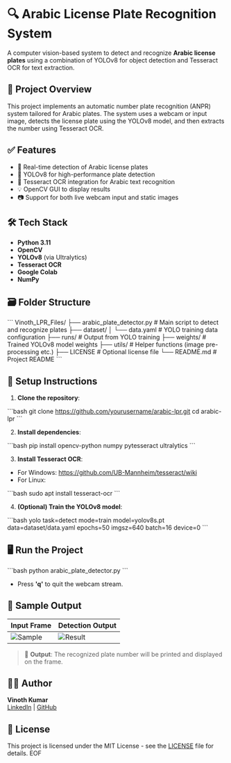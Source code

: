 # 🔍 Arabic License Plate Recognition System

A computer vision-based system to detect and recognize **Arabic license plates** using a combination of YOLOv8 for object detection and Tesseract OCR for text extraction.

## 🚀 Project Overview

This project implements an automatic number plate recognition (ANPR) system tailored for Arabic plates. The system uses a webcam or input image, detects the license plate using the YOLOv8 model, and then extracts the number using Tesseract OCR.

## ✅ Features

- 🔎 Real-time detection of Arabic license plates
- 🧠 YOLOv8 for high-performance plate detection
- 📝 Tesseract OCR integration for Arabic text recognition
- 💡 OpenCV GUI to display results
- 📷 Support for both live webcam input and static images

## 🛠️ Tech Stack

- **Python 3.11**
- **OpenCV**
- **YOLOv8** (via Ultralytics)
- **Tesseract OCR**
- **Google Colab**
- **NumPy**

## 🗃️ Folder Structure

\`\`\`
Vinoth_LPR_Files/
├── arabic_plate_detector.py          # Main script to detect and recognize plates
├── dataset/
│   └── data.yaml                     # YOLO training data configuration
├── runs/                             # Output from YOLO training
├── weights/                          # Trained YOLOv8 model weights
├── utils/                            # Helper functions (image pre-processing etc.)
├── LICENSE                           # Optional license file
└── README.md                         # Project README
\`\`\`

## 🧪 Setup Instructions

1. **Clone the repository**:

\`\`\`bash
git clone https://github.com/yourusername/arabic-lpr.git
cd arabic-lpr
\`\`\`

2. **Install dependencies**:

\`\`\`bash
pip install opencv-python numpy pytesseract ultralytics
\`\`\`

3. **Install Tesseract OCR**:

- For Windows: https://github.com/UB-Mannheim/tesseract/wiki
- For Linux:

\`\`\`bash
sudo apt install tesseract-ocr
\`\`\`

4. **(Optional) Train the YOLOv8 model**:

\`\`\`bash
yolo task=detect mode=train model=yolov8s.pt data=dataset/data.yaml epochs=50 imgsz=640 batch=16 device=0
\`\`\`

## 🖥️ Run the Project

\`\`\`bash
python arabic_plate_detector.py
\`\`\`

- Press **'q'** to quit the webcam stream.

## 🧪 Sample Output

| Input Frame | Detection Output |
|-------------|------------------|
| ![Sample](path/to/input.png) | ![Result](path/to/output.png) |

> 📌 **Output**: The recognized plate number will be printed and displayed on the frame.

## 👨‍💻 Author

**Vinoth Kumar**  
[LinkedIn](https://www.linkedin.com/in/yourprofile) | [GitHub](https://github.com/yourusername)

## 📜 License

This project is licensed under the MIT License - see the [LICENSE](LICENSE) file for details.
EOF

